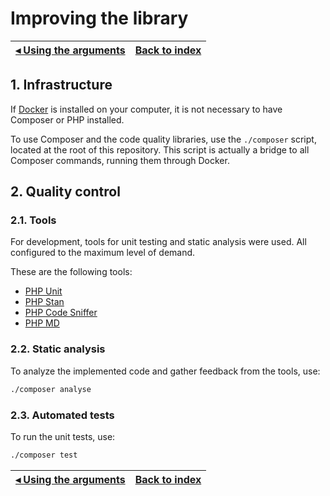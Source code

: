 # Improving the library

[◂ Using the arguments](06-using-the-arguments.md) | [Back to index](index.md)
-- | --


## 1. Infrastructure

If [Docker](https://www.docker.com/) is installed on your computer, it is not necessary to have Composer or PHP installed.

To use Composer and the code quality libraries, use the `./composer` script, located at the root of this repository. This script is actually a bridge to all Composer commands, running them through Docker.

## 2. Quality control

### 2.1. Tools

For development, tools for unit testing and static analysis were used. All configured to the maximum level of demand.

These are the following tools:

-  [PHP Unit](https://phpunit.de)
-  [PHP Stan](https://phpstan.org)
-  [PHP Code Sniffer](https://github.com/squizlabs/PHP_CodeSniffer)
-  [PHP MD](https://phpmd.org)

### 2.2. Static analysis

To analyze the implemented code and gather feedback from the tools, use:

```bash
./composer analyse
```

### 2.3. Automated tests

To run the unit tests, use:

```bash
./composer test
```


[◂ Using the arguments](06-using-the-arguments.md) | [Back to index](index.md)
-- | --
